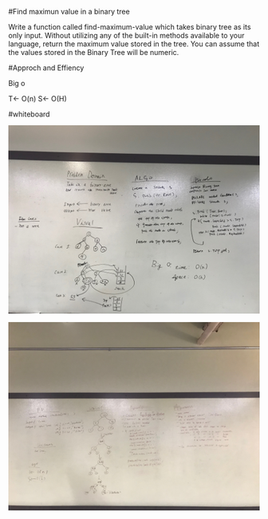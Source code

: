 #Find maximun value in a binary tree


Write a function called find-maximum-value which takes binary tree as its only input.
Without utilizing any of the built-in methods available to your language, return the maximum value stored in the tree. 
You can assume that the values stored in the Binary Tree will be numeric.

#Approch and Effiency

Big o

T<- O(n)
S<- O(H)


#whiteboard



![img](../../Assets/IMG-9713.JPG)



![img](../../Assets/IMG-9710.JPG)
